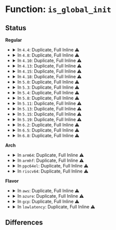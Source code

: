 # Function: <code>is_global_init</code>

## Status
<b>Regular</b>
<ul>
<li>
<details>
<summary>In <code>4.4</code>: Duplicate, Full Inline ⚠️</summary>

**Collision:** Static Duplication

**Inline:** Full

**Transformation:** False

**Instances:**

```
In kernel/exit.c (0)
Location: include/linux/sched.h:2016
Inline: True
```
```
In kernel/signal.c (ffffffff8108dd35)
Location: include/linux/sched.h:2016
Inline: True
Inline callers:
  - kernel/signal.c:unhandled_signal
```
```
In kernel/kexec_core.c (ffffffff8110ca12)
Location: include/linux/sched.h:2016
Inline: True
Inline callers:
  - kernel/kexec_core.c:kexec_should_crash
```
```
In mm/oom_kill.c (0)
Location: include/linux/sched.h:2016
Inline: True
```
```
In drivers/tty/sysrq.c (0)
Location: include/linux/sched.h:2016
Inline: True
```
</details>
</li>
<li>
<details>
<summary>In <code>4.8</code>: Duplicate, Full Inline ⚠️</summary>

**Collision:** Static Duplication

**Inline:** Full

**Transformation:** False

**Instances:**

```
In kernel/exit.c (0)
Location: include/linux/sched.h:2155
Inline: True
```
```
In kernel/signal.c (0)
Location: include/linux/sched.h:2155
Inline: True
```
```
In kernel/kexec_core.c (0)
Location: include/linux/sched.h:2155
Inline: True
```
```
In mm/oom_kill.c (0)
Location: include/linux/sched.h:2155
Inline: True
```
```
In fs/proc/base.c (0)
Location: include/linux/sched.h:2155
Inline: True
```
```
In drivers/tty/sysrq.c (0)
Location: include/linux/sched.h:2155
Inline: True
```
</details>
</li>
<li>
<details>
<summary>In <code>4.10</code>: Duplicate, Full Inline ⚠️</summary>

**Collision:** Static Duplication

**Inline:** Full

**Transformation:** False

**Instances:**

```
In kernel/exit.c (0)
Location: include/linux/sched.h:2242
Inline: True
```
```
In kernel/signal.c (0)
Location: include/linux/sched.h:2242
Inline: True
```
```
In kernel/kexec_core.c (0)
Location: include/linux/sched.h:2242
Inline: True
```
```
In mm/oom_kill.c (0)
Location: include/linux/sched.h:2242
Inline: True
```
```
In fs/proc/base.c (0)
Location: include/linux/sched.h:2242
Inline: True
```
```
In drivers/tty/sysrq.c (0)
Location: include/linux/sched.h:2242
Inline: True
```
</details>
</li>
<li>
<details>
<summary>In <code>4.13</code>: Duplicate, Full Inline ⚠️</summary>

**Collision:** Static Duplication

**Inline:** Full

**Transformation:** False

**Instances:**

```
In kernel/exit.c (0)
Location: include/linux/sched.h:1245
Inline: True
```
```
In kernel/signal.c (0)
Location: include/linux/sched.h:1245
Inline: True
```
```
In kernel/kexec_core.c (0)
Location: include/linux/sched.h:1245
Inline: True
```
```
In mm/oom_kill.c (0)
Location: include/linux/sched.h:1245
Inline: True
```
```
In fs/proc/base.c (0)
Location: include/linux/sched.h:1245
Inline: True
```
```
In drivers/tty/sysrq.c (0)
Location: include/linux/sched.h:1245
Inline: True
```
</details>
</li>
<li>
<details>
<summary>In <code>4.15</code>: Duplicate, Full Inline ⚠️</summary>

**Collision:** Static Duplication

**Inline:** Full

**Transformation:** False

**Instances:**

```
In kernel/exit.c (0)
Location: include/linux/sched.h:1275
Inline: True
```
```
In kernel/signal.c (0)
Location: include/linux/sched.h:1275
Inline: True
```
```
In kernel/kexec_core.c (0)
Location: include/linux/sched.h:1275
Inline: True
```
```
In mm/oom_kill.c (0)
Location: include/linux/sched.h:1275
Inline: True
```
```
In fs/proc/base.c (0)
Location: include/linux/sched.h:1275
Inline: True
```
```
In drivers/tty/sysrq.c (0)
Location: include/linux/sched.h:1275
Inline: True
```
</details>
</li>
<li>
<details>
<summary>In <code>4.18</code>: Duplicate, Full Inline ⚠️</summary>

**Collision:** Static Duplication

**Inline:** Full

**Transformation:** False

**Instances:**

```
In kernel/exit.c (ffffffff81091a1d)
Location: include/linux/sched.h:1367
Inline: True
Inline callers:
  - kernel/exit.c:will_become_orphaned_pgrp
```
```
In kernel/signal.c (ffffffff8109db99)
Location: include/linux/sched.h:1367
Inline: True
Inline callers:
  - kernel/signal.c:unhandled_signal
```
```
In kernel/kexec_core.c (ffffffff81136e82)
Location: include/linux/sched.h:1367
Inline: True
Inline callers:
  - kernel/kexec_core.c:kexec_should_crash
```
```
In mm/oom_kill.c (ffffffff811f3dcc)
Location: include/linux/sched.h:1367
Inline: True
Inline callers:
  - mm/oom_kill.c:oom_kill_process
```
```
In fs/proc/base.c (ffffffff8131de44)
Location: include/linux/sched.h:1367
Inline: True
Inline callers:
  - fs/proc/base.c:__set_oom_adj
```
```
In drivers/tty/sysrq.c (ffffffff8161d072)
Location: include/linux/sched.h:1367
Inline: True
Inline callers:
  - drivers/tty/sysrq.c:send_sig_all
```
</details>
</li>
<li>
<details>
<summary>In <code>5.0</code>: Duplicate, Full Inline ⚠️</summary>

**Collision:** Static Duplication

**Inline:** Full

**Transformation:** False

**Instances:**

```
In kernel/exit.c (ffffffff81099cfd)
Location: include/linux/sched.h:1369
Inline: True
Inline callers:
  - kernel/exit.c:will_become_orphaned_pgrp
```
```
In kernel/signal.c (ffffffff810a6599)
Location: include/linux/sched.h:1369
Inline: True
Inline callers:
  - kernel/signal.c:prepare_signal
  - kernel/signal.c:unhandled_signal
```
```
In kernel/kexec_core.c (ffffffff81142602)
Location: include/linux/sched.h:1369
Inline: True
Inline callers:
  - kernel/kexec_core.c:kexec_should_crash
```
```
In mm/oom_kill.c (ffffffff81205c0f)
Location: include/linux/sched.h:1369
Inline: True
Inline callers:
  - mm/oom_kill.c:__oom_kill_process
```
```
In fs/proc/base.c (ffffffff8133522e)
Location: include/linux/sched.h:1369
Inline: True
Inline callers:
  - fs/proc/base.c:__set_oom_adj
```
```
In drivers/tty/sysrq.c (ffffffff8163a2d2)
Location: include/linux/sched.h:1369
Inline: True
Inline callers:
  - drivers/tty/sysrq.c:send_sig_all
```
</details>
</li>
<li>
<details>
<summary>In <code>5.3</code>: Duplicate, Full Inline ⚠️</summary>

**Collision:** Static Duplication

**Inline:** Full

**Transformation:** False

**Instances:**

```
In kernel/exit.c (ffffffff8109e30c)
Location: include/linux/sched.h:1441
Inline: True
Inline callers:
  - kernel/exit.c:will_become_orphaned_pgrp
```
```
In kernel/signal.c (ffffffff810ab28d)
Location: include/linux/sched.h:1441
Inline: True
Inline callers:
  - kernel/signal.c:prepare_signal
  - kernel/signal.c:unhandled_signal
```
```
In kernel/kexec_core.c (ffffffff8114da22)
Location: include/linux/sched.h:1441
Inline: True
Inline callers:
  - kernel/kexec_core.c:kexec_should_crash
```
```
In mm/oom_kill.c (ffffffff8121c218)
Location: include/linux/sched.h:1441
Inline: True
Inline callers:
  - mm/oom_kill.c:__oom_kill_process
```
```
In fs/proc/base.c (ffffffff8135cd7f)
Location: include/linux/sched.h:1441
Inline: True
Inline callers:
  - fs/proc/base.c:__set_oom_adj
```
```
In drivers/tty/sysrq.c (ffffffff8166e5fa)
Location: include/linux/sched.h:1441
Inline: True
Inline callers:
  - drivers/tty/sysrq.c:send_sig_all
```
</details>
</li>
<li>
<details>
<summary>In <code>5.4</code>: Duplicate, Full Inline ⚠️</summary>

**Collision:** Static Duplication

**Inline:** Full

**Transformation:** False

**Instances:**

```
In kernel/exit.c (ffffffff810a63b3)
Location: include/linux/sched.h:1435
Inline: True
Inline callers:
  - kernel/exit.c:do_exit
  - kernel/exit.c:will_become_orphaned_pgrp
```
```
In kernel/signal.c (ffffffff810b1896)
Location: include/linux/sched.h:1435
Inline: True
Inline callers:
  - kernel/signal.c:prepare_signal
  - kernel/signal.c:unhandled_signal
```
```
In kernel/kexec_core.c (ffffffff81159732)
Location: include/linux/sched.h:1435
Inline: True
Inline callers:
  - kernel/kexec_core.c:kexec_should_crash
```
```
In mm/oom_kill.c (ffffffff81229be4)
Location: include/linux/sched.h:1435
Inline: True
Inline callers:
  - mm/oom_kill.c:__oom_kill_process
```
```
In fs/proc/base.c (ffffffff813754ef)
Location: include/linux/sched.h:1435
Inline: True
Inline callers:
  - fs/proc/base.c:__set_oom_adj
```
```
In drivers/tty/sysrq.c (ffffffff81690c3a)
Location: include/linux/sched.h:1435
Inline: True
Inline callers:
  - drivers/tty/sysrq.c:send_sig_all
```
</details>
</li>
<li>
<details>
<summary>In <code>5.8</code>: Duplicate, Full Inline ⚠️</summary>

**Collision:** Static Duplication

**Inline:** Full

**Transformation:** False

**Instances:**

```
In kernel/exit.c (ffffffff810ae177)
Location: include/linux/sched.h:1476
Inline: True
Inline callers:
  - kernel/exit.c:do_exit
  - kernel/exit.c:will_become_orphaned_pgrp
```
```
In kernel/signal.c (ffffffff810b9ea6)
Location: include/linux/sched.h:1476
Inline: True
Inline callers:
  - kernel/signal.c:prepare_signal
  - kernel/signal.c:unhandled_signal
```
```
In kernel/kexec_core.c (ffffffff8116aae2)
Location: include/linux/sched.h:1476
Inline: True
Inline callers:
  - kernel/kexec_core.c:kexec_should_crash
```
```
In mm/oom_kill.c (ffffffff81256a41)
Location: include/linux/sched.h:1476
Inline: True
Inline callers:
  - mm/oom_kill.c:__oom_kill_process
```
```
In fs/proc/base.c (ffffffff813bdf6b)
Location: include/linux/sched.h:1476
Inline: True
```
```
In drivers/tty/sysrq.c (ffffffff8174372a)
Location: include/linux/sched.h:1476
Inline: True
Inline callers:
  - drivers/tty/sysrq.c:send_sig_all
```
</details>
</li>
<li>
<details>
<summary>In <code>5.11</code>: Duplicate, Full Inline ⚠️</summary>

**Collision:** Static Duplication

**Inline:** Full

**Transformation:** False

**Instances:**

```
In kernel/exit.c (ffffffff810a982a)
Location: include/linux/sched.h:1535
Inline: True
Inline callers:
  - kernel/exit.c:do_exit
  - kernel/exit.c:will_become_orphaned_pgrp
```
```
In kernel/signal.c (ffffffff810b5156)
Location: include/linux/sched.h:1535
Inline: True
Inline callers:
  - kernel/signal.c:prepare_signal
  - kernel/signal.c:unhandled_signal
```
```
In kernel/kexec_core.c (ffffffff81167222)
Location: include/linux/sched.h:1535
Inline: True
Inline callers:
  - kernel/kexec_core.c:kexec_should_crash
```
```
In mm/oom_kill.c (ffffffff812615df)
Location: include/linux/sched.h:1535
Inline: True
Inline callers:
  - mm/oom_kill.c:__oom_kill_process
```
```
In fs/proc/base.c (ffffffff813cfcbb)
Location: include/linux/sched.h:1535
Inline: True
```
```
In drivers/tty/sysrq.c (ffffffff8175f5aa)
Location: include/linux/sched.h:1535
Inline: True
Inline callers:
  - drivers/tty/sysrq.c:send_sig_all
```
</details>
</li>
<li>
<details>
<summary>In <code>5.13</code>: Duplicate, Full Inline ⚠️</summary>

**Collision:** Static Duplication

**Inline:** Full

**Transformation:** False

**Instances:**

```
In kernel/exit.c (ffffffff810aa85c)
Location: include/linux/sched.h:1557
Inline: True
Inline callers:
  - kernel/exit.c:do_exit
  - kernel/exit.c:will_become_orphaned_pgrp
```
```
In kernel/signal.c (ffffffff810b6d46)
Location: include/linux/sched.h:1557
Inline: True
Inline callers:
  - kernel/signal.c:prepare_signal
  - kernel/signal.c:unhandled_signal
```
```
In kernel/kexec_core.c (ffffffff81167fb2)
Location: include/linux/sched.h:1557
Inline: True
Inline callers:
  - kernel/kexec_core.c:kexec_should_crash
```
```
In mm/oom_kill.c (ffffffff81265e1f)
Location: include/linux/sched.h:1557
Inline: True
Inline callers:
  - mm/oom_kill.c:__oom_kill_process
```
```
In fs/proc/base.c (ffffffff813d6b9b)
Location: include/linux/sched.h:1557
Inline: True
```
```
In drivers/tty/sysrq.c (ffffffff8174341a)
Location: include/linux/sched.h:1557
Inline: True
Inline callers:
  - drivers/tty/sysrq.c:send_sig_all
```
</details>
</li>
<li>
<details>
<summary>In <code>5.15</code>: Duplicate, Full Inline ⚠️</summary>

**Collision:** Static Duplication

**Inline:** Full

**Transformation:** False

**Instances:**

```
In kernel/exit.c (ffffffff810bc383)
Location: include/linux/sched.h:1655
Inline: True
Inline callers:
  - kernel/exit.c:do_exit
  - kernel/exit.c:will_become_orphaned_pgrp
```
```
In kernel/signal.c (ffffffff810c7259)
Location: include/linux/sched.h:1655
Inline: True
Inline callers:
  - kernel/signal.c:prepare_signal
  - kernel/signal.c:unhandled_signal
```
```
In kernel/kexec_core.c (ffffffff8118d997)
Location: include/linux/sched.h:1655
Inline: True
Inline callers:
  - kernel/kexec_core.c:kexec_should_crash
```
```
In mm/oom_kill.c (ffffffff812a3700)
Location: include/linux/sched.h:1655
Inline: True
Inline callers:
  - mm/oom_kill.c:out_of_memory
  - mm/oom_kill.c:__oom_kill_process
```
```
In fs/proc/base.c (ffffffff814282da)
Location: include/linux/sched.h:1655
Inline: True
```
```
In drivers/tty/sysrq.c (ffffffff817c3eba)
Location: include/linux/sched.h:1655
Inline: True
Inline callers:
  - drivers/tty/sysrq.c:send_sig_all
```
</details>
</li>
<li>
<details>
<summary>In <code>5.19</code>: Duplicate, Full Inline ⚠️</summary>

**Collision:** Static Duplication

**Inline:** Full

**Transformation:** False

**Instances:**

```
In kernel/exit.c (ffffffff810d2e71)
Location: include/linux/sched.h:1680
Inline: True
Inline callers:
  - kernel/exit.c:do_exit
  - kernel/exit.c:will_become_orphaned_pgrp
```
```
In kernel/signal.c (ffffffff810df67b)
Location: include/linux/sched.h:1680
Inline: True
Inline callers:
  - kernel/signal.c:prepare_signal
  - kernel/signal.c:unhandled_signal
```
```
In kernel/kexec_core.c (ffffffff811bce87)
Location: include/linux/sched.h:1680
Inline: True
Inline callers:
  - kernel/kexec_core.c:kexec_should_crash
```
```
In mm/oom_kill.c (ffffffff812fb651)
Location: include/linux/sched.h:1680
Inline: True
Inline callers:
  - mm/oom_kill.c:out_of_memory
  - mm/oom_kill.c:__oom_kill_process
  - mm/oom_kill.c:oom_evaluate_task
  - mm/oom_kill.c:oom_badness
```
```
In fs/proc/base.c (ffffffff814a1517)
Location: include/linux/sched.h:1680
Inline: True
```
```
In drivers/tty/sysrq.c (ffffffff8190074a)
Location: include/linux/sched.h:1680
Inline: True
Inline callers:
  - drivers/tty/sysrq.c:send_sig_all
```
</details>
</li>
<li>
<details>
<summary>In <code>6.2</code>: Duplicate, Full Inline ⚠️</summary>

**Collision:** Static Duplication

**Inline:** Full

**Transformation:** False

**Instances:**

```
In kernel/exit.c (ffffffff810f19b1)
Location: include/linux/sched.h:1702
Inline: True
Inline callers:
  - kernel/exit.c:do_exit
  - kernel/exit.c:will_become_orphaned_pgrp
```
```
In kernel/signal.c (ffffffff810ff9f7)
Location: include/linux/sched.h:1702
Inline: True
Inline callers:
  - kernel/signal.c:prepare_signal
  - kernel/signal.c:unhandled_signal
```
```
In kernel/kexec_core.c (ffffffff811fee37)
Location: include/linux/sched.h:1702
Inline: True
Inline callers:
  - kernel/kexec_core.c:kexec_should_crash
```
```
In kernel/trace/bpf_trace.c (ffffffff812a6c26)
Location: include/linux/sched.h:1702
Inline: True
Inline callers:
  - kernel/trace/bpf_trace.c:bpf_send_signal_common
```
```
In mm/oom_kill.c (ffffffff813656fb)
Location: include/linux/sched.h:1702
Inline: True
Inline callers:
  - mm/oom_kill.c:out_of_memory
  - mm/oom_kill.c:__oom_kill_process
  - mm/oom_kill.c:oom_evaluate_task
  - mm/oom_kill.c:oom_badness
```
```
In fs/proc/base.c (ffffffff81536537)
Location: include/linux/sched.h:1702
Inline: True
```
```
In drivers/tty/sysrq.c (ffffffff81a5a35a)
Location: include/linux/sched.h:1702
Inline: True
Inline callers:
  - drivers/tty/sysrq.c:send_sig_all
```
</details>
</li>
<li>
<details>
<summary>In <code>6.5</code>: Duplicate, Full Inline ⚠️</summary>

**Collision:** Static Duplication

**Inline:** Full

**Transformation:** False

**Instances:**

```
In kernel/exit.c (ffffffff810fd934)
Location: include/linux/sched.h:1711
Inline: True
Inline callers:
  - kernel/exit.c:do_exit
  - kernel/exit.c:will_become_orphaned_pgrp
```
```
In kernel/signal.c (ffffffff8110ba3a)
Location: include/linux/sched.h:1711
Inline: True
Inline callers:
  - kernel/signal.c:prepare_signal
  - kernel/signal.c:unhandled_signal
```
```
In kernel/kexec_core.c (ffffffff81214237)
Location: include/linux/sched.h:1711
Inline: True
Inline callers:
  - kernel/kexec_core.c:kexec_should_crash
```
```
In kernel/trace/bpf_trace.c (ffffffff812c8ce6)
Location: include/linux/sched.h:1711
Inline: True
Inline callers:
  - kernel/trace/bpf_trace.c:bpf_send_signal_common
```
```
In mm/oom_kill.c (ffffffff81397b9e)
Location: include/linux/sched.h:1711
Inline: True
Inline callers:
  - mm/oom_kill.c:out_of_memory
  - mm/oom_kill.c:__oom_kill_process
  - mm/oom_kill.c:oom_evaluate_task
  - mm/oom_kill.c:oom_badness
```
```
In fs/proc/base.c (ffffffff8156e6f7)
Location: include/linux/sched.h:1711
Inline: True
```
```
In drivers/tty/sysrq.c (ffffffff81aa498a)
Location: include/linux/sched.h:1711
Inline: True
Inline callers:
  - drivers/tty/sysrq.c:send_sig_all
```
</details>
</li>
<li>
<details>
<summary>In <code>6.8</code>: Duplicate, Full Inline ⚠️</summary>

**Collision:** Static Duplication

**Inline:** Full

**Transformation:** False

**Instances:**

```
In kernel/exit.c (ffffffff811067af)
Location: include/linux/pid.h:327
Inline: True
Inline callers:
  - kernel/exit.c:do_exit
  - kernel/exit.c:will_become_orphaned_pgrp
```
```
In kernel/signal.c (ffffffff811153ea)
Location: include/linux/pid.h:327
Inline: True
Inline callers:
  - kernel/signal.c:prepare_signal
  - kernel/signal.c:unhandled_signal
```
```
In kernel/kexec_core.c (ffffffff8122c187)
Location: include/linux/pid.h:327
Inline: True
Inline callers:
  - kernel/kexec_core.c:kexec_should_crash
```
```
In kernel/trace/bpf_trace.c (ffffffff812e5cb6)
Location: include/linux/pid.h:327
Inline: True
Inline callers:
  - kernel/trace/bpf_trace.c:bpf_send_signal_common
```
```
In mm/oom_kill.c (ffffffff813c19cc)
Location: include/linux/pid.h:327
Inline: True
Inline callers:
  - mm/oom_kill.c:out_of_memory
  - mm/oom_kill.c:__oom_kill_process
  - mm/oom_kill.c:oom_evaluate_task
  - mm/oom_kill.c:oom_badness
```
```
In fs/proc/base.c (ffffffff815a70b7)
Location: include/linux/pid.h:327
Inline: True
```
```
In drivers/tty/sysrq.c (ffffffff81af738a)
Location: include/linux/pid.h:327
Inline: True
Inline callers:
  - drivers/tty/sysrq.c:send_sig_all
```
</details>
</li>
</ul>
<b>Arch</b>
<ul>
<li>
<details>
<summary>In <code>arm64</code>: Duplicate, Full Inline ⚠️</summary>

**Collision:** Static Duplication

**Inline:** Full

**Transformation:** False

**Instances:**

```
In kernel/exit.c (ffff8000100fd348)
Location: include/linux/sched.h:1435
Inline: True
Inline callers:
  - kernel/exit.c:do_exit
  - kernel/exit.c:will_become_orphaned_pgrp
```
```
In kernel/signal.c (ffff80001010d53c)
Location: include/linux/sched.h:1435
Inline: True
Inline callers:
  - kernel/signal.c:prepare_signal
  - kernel/signal.c:unhandled_signal
```
```
In kernel/kexec_core.c (ffff8000101c8d48)
Location: include/linux/sched.h:1435
Inline: True
Inline callers:
  - kernel/kexec_core.c:kexec_should_crash
```
```
In mm/oom_kill.c (ffff8000102b79c8)
Location: include/linux/sched.h:1435
Inline: True
Inline callers:
  - mm/oom_kill.c:__oom_kill_process
```
```
In fs/proc/base.c (ffff80001043f678)
Location: include/linux/sched.h:1435
Inline: True
Inline callers:
  - fs/proc/base.c:__set_oom_adj
```
```
In drivers/tty/sysrq.c (ffff800010864208)
Location: include/linux/sched.h:1435
Inline: True
Inline callers:
  - drivers/tty/sysrq.c:send_sig_all
```
</details>
</li>
<li>
<details>
<summary>In <code>armhf</code>: Duplicate, Full Inline ⚠️</summary>

**Collision:** Static Duplication

**Inline:** Full

**Transformation:** False

**Instances:**

```
In kernel/exit.c (c035a460)
Location: include/linux/sched.h:1435
Inline: True
Inline callers:
  - kernel/exit.c:do_exit
  - kernel/exit.c:will_become_orphaned_pgrp
```
```
In kernel/signal.c (c0365880)
Location: include/linux/sched.h:1435
Inline: True
Inline callers:
  - kernel/signal.c:prepare_signal
  - kernel/signal.c:unhandled_signal
```
```
In kernel/kexec_core.c (c040fbc0)
Location: include/linux/sched.h:1435
Inline: True
Inline callers:
  - kernel/kexec_core.c:kexec_should_crash
```
```
In mm/oom_kill.c (c04e4658)
Location: include/linux/sched.h:1435
Inline: True
Inline callers:
  - mm/oom_kill.c:__oom_kill_process
  - mm/oom_kill.c:dump_header
```
```
In fs/proc/base.c (c06060b8)
Location: include/linux/sched.h:1435
Inline: True
Inline callers:
  - fs/proc/base.c:__set_oom_adj
```
```
In drivers/tty/sysrq.c (c0969dec)
Location: include/linux/sched.h:1435
Inline: True
Inline callers:
  - drivers/tty/sysrq.c:send_sig_all
```
</details>
</li>
<li>
<details>
<summary>In <code>ppc64el</code>: Duplicate, Full Inline ⚠️</summary>

**Collision:** Static Duplication

**Inline:** Full

**Transformation:** False

**Instances:**

```
In arch/powerpc/kernel/traps.c (c00000000002d818)
Location: include/linux/sched.h:1435
Inline: True
Inline callers:
  - arch/powerpc/kernel/traps.c:die_will_crash
```
```
In kernel/exit.c (c000000000144194)
Location: include/linux/sched.h:1435
Inline: True
Inline callers:
  - kernel/exit.c:do_exit
  - kernel/exit.c:will_become_orphaned_pgrp
```
```
In kernel/signal.c (c000000000154718)
Location: include/linux/sched.h:1435
Inline: True
Inline callers:
  - kernel/signal.c:prepare_signal
  - kernel/signal.c:unhandled_signal
```
```
In kernel/kexec_core.c (c000000000231498)
Location: include/linux/sched.h:1435
Inline: True
Inline callers:
  - kernel/kexec_core.c:kexec_should_crash
```
```
In mm/oom_kill.c (c00000000036f810)
Location: include/linux/sched.h:1435
Inline: True
Inline callers:
  - mm/oom_kill.c:__oom_kill_process
```
```
In fs/proc/base.c (c000000000554bac)
Location: include/linux/sched.h:1435
Inline: True
Inline callers:
  - fs/proc/base.c:__set_oom_adj
```
```
In drivers/tty/sysrq.c (c000000000902bb0)
Location: include/linux/sched.h:1435
Inline: True
Inline callers:
  - drivers/tty/sysrq.c:send_sig_all
```
</details>
</li>
<li>
<details>
<summary>In <code>riscv64</code>: Duplicate, Full Inline ⚠️</summary>

**Collision:** Static Duplication

**Inline:** Full

**Transformation:** False

**Instances:**

```
In kernel/exit.c (ffffffe0000c5bda)
Location: include/linux/sched.h:1435
Inline: True
Inline callers:
  - kernel/exit.c:do_exit
  - kernel/exit.c:will_become_orphaned_pgrp
```
```
In kernel/signal.c (ffffffe0000ce79a)
Location: include/linux/sched.h:1435
Inline: True
Inline callers:
  - kernel/signal.c:prepare_signal
  - kernel/signal.c:unhandled_signal
```
```
In mm/oom_kill.c (ffffffe0001dbc94)
Location: include/linux/sched.h:1435
Inline: True
Inline callers:
  - mm/oom_kill.c:__oom_kill_process
  - mm/oom_kill.c:dump_header
```
```
In fs/proc/base.c (ffffffe0002d7326)
Location: include/linux/sched.h:1435
Inline: True
Inline callers:
  - fs/proc/base.c:__set_oom_adj
```
```
In drivers/tty/sysrq.c (ffffffe00053a5ac)
Location: include/linux/sched.h:1435
Inline: True
Inline callers:
  - drivers/tty/sysrq.c:send_sig_all
```
</details>
</li>
</ul>
<b>Flavor</b>
<ul>
<li>
<details>
<summary>In <code>aws</code>: Duplicate, Full Inline ⚠️</summary>

**Collision:** Static Duplication

**Inline:** Full

**Transformation:** False

**Instances:**

```
In kernel/exit.c (ffffffff8109fcd3)
Location: include/linux/sched.h:1435
Inline: True
Inline callers:
  - kernel/exit.c:do_exit
  - kernel/exit.c:will_become_orphaned_pgrp
```
```
In kernel/signal.c (ffffffff810abc06)
Location: include/linux/sched.h:1435
Inline: True
Inline callers:
  - kernel/signal.c:prepare_signal
  - kernel/signal.c:unhandled_signal
```
```
In kernel/kexec_core.c (ffffffff81151d52)
Location: include/linux/sched.h:1435
Inline: True
Inline callers:
  - kernel/kexec_core.c:kexec_should_crash
```
```
In mm/oom_kill.c (ffffffff81222234)
Location: include/linux/sched.h:1435
Inline: True
Inline callers:
  - mm/oom_kill.c:__oom_kill_process
```
```
In fs/proc/base.c (ffffffff8136dacf)
Location: include/linux/sched.h:1435
Inline: True
Inline callers:
  - fs/proc/base.c:__set_oom_adj
```
```
In drivers/tty/sysrq.c (ffffffff816566ba)
Location: include/linux/sched.h:1435
Inline: True
Inline callers:
  - drivers/tty/sysrq.c:send_sig_all
```
</details>
</li>
<li>
<details>
<summary>In <code>azure</code>: Duplicate, Full Inline ⚠️</summary>

**Collision:** Static Duplication

**Inline:** Full

**Transformation:** False

**Instances:**

```
In kernel/exit.c (ffffffff8108e703)
Location: include/linux/sched.h:1435
Inline: True
Inline callers:
  - kernel/exit.c:do_exit
  - kernel/exit.c:will_become_orphaned_pgrp
```
```
In kernel/signal.c (ffffffff8109a596)
Location: include/linux/sched.h:1435
Inline: True
Inline callers:
  - kernel/signal.c:prepare_signal
  - kernel/signal.c:unhandled_signal
```
```
In kernel/kexec_core.c (ffffffff81145032)
Location: include/linux/sched.h:1435
Inline: True
Inline callers:
  - kernel/kexec_core.c:kexec_should_crash
```
```
In mm/oom_kill.c (ffffffff812153e4)
Location: include/linux/sched.h:1435
Inline: True
Inline callers:
  - mm/oom_kill.c:__oom_kill_process
```
```
In fs/proc/base.c (ffffffff8135e55f)
Location: include/linux/sched.h:1435
Inline: True
Inline callers:
  - fs/proc/base.c:__set_oom_adj
```
```
In drivers/tty/sysrq.c (ffffffff81636a4a)
Location: include/linux/sched.h:1435
Inline: True
Inline callers:
  - drivers/tty/sysrq.c:send_sig_all
```
</details>
</li>
<li>
<details>
<summary>In <code>gcp</code>: Duplicate, Full Inline ⚠️</summary>

**Collision:** Static Duplication

**Inline:** Full

**Transformation:** False

**Instances:**

```
In kernel/exit.c (ffffffff8109fc83)
Location: include/linux/sched.h:1435
Inline: True
Inline callers:
  - kernel/exit.c:do_exit
  - kernel/exit.c:will_become_orphaned_pgrp
```
```
In kernel/signal.c (ffffffff810ab166)
Location: include/linux/sched.h:1435
Inline: True
Inline callers:
  - kernel/signal.c:prepare_signal
  - kernel/signal.c:unhandled_signal
```
```
In kernel/kexec_core.c (ffffffff8114fc02)
Location: include/linux/sched.h:1435
Inline: True
Inline callers:
  - kernel/kexec_core.c:kexec_should_crash
```
```
In mm/oom_kill.c (ffffffff8121ffd4)
Location: include/linux/sched.h:1435
Inline: True
Inline callers:
  - mm/oom_kill.c:__oom_kill_process
```
```
In fs/proc/base.c (ffffffff8136b59f)
Location: include/linux/sched.h:1435
Inline: True
Inline callers:
  - fs/proc/base.c:__set_oom_adj
```
```
In drivers/tty/sysrq.c (ffffffff81684a7a)
Location: include/linux/sched.h:1435
Inline: True
Inline callers:
  - drivers/tty/sysrq.c:send_sig_all
```
</details>
</li>
<li>
<details>
<summary>In <code>lowlatency</code>: Duplicate, Full Inline ⚠️</summary>

**Collision:** Static Duplication

**Inline:** Full

**Transformation:** False

**Instances:**

```
In kernel/exit.c (ffffffff810a7bf3)
Location: include/linux/sched.h:1435
Inline: True
Inline callers:
  - kernel/exit.c:do_exit
  - kernel/exit.c:will_become_orphaned_pgrp
```
```
In kernel/signal.c (ffffffff810b3246)
Location: include/linux/sched.h:1435
Inline: True
Inline callers:
  - kernel/signal.c:prepare_signal
  - kernel/signal.c:unhandled_signal
```
```
In kernel/kexec_core.c (ffffffff8115ca62)
Location: include/linux/sched.h:1435
Inline: True
Inline callers:
  - kernel/kexec_core.c:kexec_should_crash
```
```
In mm/oom_kill.c (ffffffff8122f0cf)
Location: include/linux/sched.h:1435
Inline: True
Inline callers:
  - mm/oom_kill.c:__oom_kill_process
```
```
In fs/proc/base.c (ffffffff8137ecf9)
Location: include/linux/sched.h:1435
Inline: True
Inline callers:
  - fs/proc/base.c:__set_oom_adj
```
```
In drivers/tty/sysrq.c (ffffffff8169f08a)
Location: include/linux/sched.h:1435
Inline: True
Inline callers:
  - drivers/tty/sysrq.c:send_sig_all
```
</details>
</li>
</ul>

## Differences
